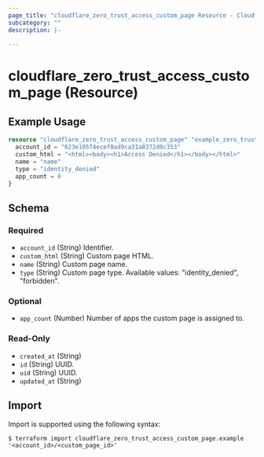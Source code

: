```yaml
---
page_title: "cloudflare_zero_trust_access_custom_page Resource - Cloudflare"
subcategory: ""
description: |-
  
---
```


# cloudflare_zero_trust_access_custom_page (Resource)



## Example Usage

```terraform
resource "cloudflare_zero_trust_access_custom_page" "example_zero_trust_access_custom_page" {
  account_id = "023e105f4ecef8ad9ca31a8372d0c353"
  custom_html = "<html><body><h1>Access Denied</h1></body></html>"
  name = "name"
  type = "identity_denied"
  app_count = 0
}
```

<!-- schema generated by tfplugindocs -->
## Schema

### Required

- `account_id` (String) Identifier.
- `custom_html` (String) Custom page HTML.
- `name` (String) Custom page name.
- `type` (String) Custom page type.
Available values: "identity_denied", "forbidden".

### Optional

- `app_count` (Number) Number of apps the custom page is assigned to.

### Read-Only

- `created_at` (String)
- `id` (String) UUID.
- `uid` (String) UUID.
- `updated_at` (String)

## Import

Import is supported using the following syntax:

```shell
$ terraform import cloudflare_zero_trust_access_custom_page.example '<account_id>/<custom_page_id>'
```
